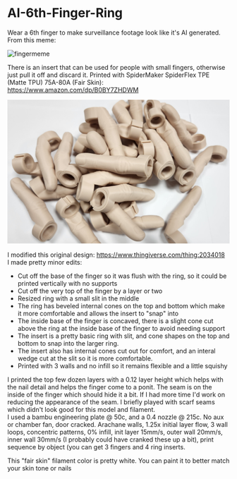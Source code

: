 # AI-6th-Finger-Ring
Wear a 6th finger to make surveillance footage look like it's AI generated. From this meme:

![fingermeme](https://i.imgur.com/DYUaAV9.jpeg)

There is an insert that can be used for people with small fingers, otherwise just pull it off and discard it.
Printed with SpiderMaker SpiderFlex TPE (Matte TPU) 75A-80A (Fair Skin): https://www.amazon.com/dp/B0BY7ZHDWM

![finger rings picture](fingers.jpg)

I modified this original design: https://www.thingiverse.com/thing:2034018  
I made pretty minor edits:
* Cut off the base of the finger so it was flush with the ring, so it could be printed vertically with no supports
* Cut off the very top of the finger by a layer or two
* Resized ring with a small slit in the middle
* The ring has beveled internal cones on the top and bottom which make it more comfortable and allows the insert to "snap" into
* The inside base of the finger is concaved, there is a slight cone cut above the ring at the inside base of the finger to avoid needing support
* The insert is a pretty basic ring with slit, and cone shapes on the top and bottom to snap into the larger ring.
* The insert also has internal cones cut out for comfort, and an interal wedge cut at the slit so it is more comfortable.
* Printed with 3 walls and no infill so it remains flexible and a little squishy

I printed the top few dozen layers with a 0.12 layer height which helps with the nail detail and helps the finger come to a ponit. The seam is on the inside of the finger which should hide it a bit. If I had more time I'd work on reducing the appearance of the seam. I briefly played with scarf seams which didn't look good for this model and filament.  
I used a bambu engineering plate @ 50c, and a 0.4 nozzle @ 215c. No aux or chamber fan, door cracked. Arachane walls, 1.25x initial layer flow, 3 wall loops, concentric patterns, 0% infill, init layer 15mm/s, outer wall 20mm/s, inner wall 30mm/s (I probably could have cranked these up a bit), print sequence by object (you can get 3 fingers and 4 ring inserts.

This "fair skin" filament color is pretty white. You can paint it to better match your skin tone or nails
